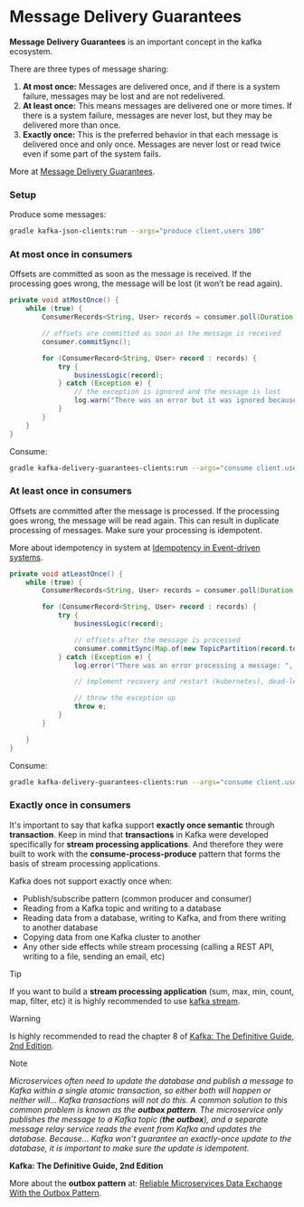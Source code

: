 # Message Delivery Guarantees

**Message Delivery Guarantees** is an important concept in the kafka ecosystem.

There are three types of message sharing:

1. **At most once:** Messages are delivered once, and if there is a system failure, messages may be lost and are not
   redelivered.
2. **At least once:** This means messages are delivered one or more times. If there is a system failure, messages are
   never lost, but they may be delivered more than once.
3. **Exactly once:** This is the preferred behavior in that each message is delivered once and only once. Messages are
   never lost or read twice even if some part of the system fails.

More at [Message Delivery Guarantees](https://docs.confluent.io/kafka/design/delivery-semantics.html).

### Setup

Produce some messages:

```bash
gradle kafka-json-clients:run --args="produce client.users 100"
```

### At most once in consumers

Offsets are committed as soon as the message is received. If the processing goes wrong, the message will be lost (it
won’t be read again).

```java
private void atMostOnce() {
    while (true) {
        ConsumerRecords<String, User> records = consumer.poll(Duration.ofMillis(500));

        // offsets are committed as soon as the message is received
        consumer.commitSync();

        for (ConsumerRecord<String, User> record : records) {
            try {
                businessLogic(record);
            } catch (Exception e) {
                // the exception is ignored and the message is lost
                log.warn("There was an error but it was ignored because this is at-most-once");
            }
        }
    }
}
```

Consume:

```bash
gradle kafka-delivery-guarantees-clients:run --args="consume client.users -s at-most-once"
```

### At least once in consumers

Offsets are committed after the message is processed. If the processing goes wrong, the message will be read again.
This can result in duplicate processing of messages. Make sure your processing is idempotent.

More about idempotency in system
at [Idempotency in Event-driven systems](https://www.linkedin.com/pulse/idempotency-event-driven-systems-ujjwal-gupta/).

```java
private void atLeastOnce() {
    while (true) {
        ConsumerRecords<String, User> records = consumer.poll(Duration.ofMillis(500));

        for (ConsumerRecord<String, User> record : records) {
            try {
                businessLogic(record);

                // offsets after the message is processed
                consumer.commitSync(Map.of(new TopicPartition(record.topic(), record.partition()), new OffsetAndMetadata(record.offset() + 1)));
            } catch (Exception e) {
                log.error("There was an error processing a message: ", e);

                // implement recovery and restart (kubernetes), dead-letter queue, etc

                // throw the exception up
                throw e;
            }
        }

    }
}
```

Consume:

```bash
gradle kafka-delivery-guarantees-clients:run --args="consume client.users -s at-least-once"
```

### Exactly once in consumers

It's important to say that kafka support **exactly once semantic** through **transaction**.
Keep in mind that **transactions** in Kafka were developed specifically
for **stream processing applications**. And therefore they were built to work with the
**consume-process-produce** pattern that forms the basis of stream processing applications.

Kafka does not support exactly once when:

- Publish/subscribe pattern (common producer and consumer)
- Reading from a Kafka topic and writing to a database
- Reading data from a database, writing to Kafka, and from there writing to another database
- Copying data from one Kafka cluster to another
- Any other side effects while stream processing (calling a REST API, writing to a file, sending an email, etc)

> [!TIP]
> If you want to build a **stream processing application** (sum, max, min, count, map, filter, etc) it is highly
> recommended to use
> [kafka stream](kafka-streams.md).

> [!WARNING]
> Is highly recommended to read the chapter 8
> of [Kafka: The Definitive Guide, 2nd Edition](https://www.oreilly.com/library/view/kafka-the-definitive/9781492043072/).

> [!NOTE]
> _Microservices often need to update the database and publish a
> message to Kafka within a single atomic transaction, so either both
> will happen or neither will... Kafka transactions will not do this.
> A common solution to this common problem is known as the **outbox pattern**.
> The microservice only publishes the message to a
> Kafka topic (**the outbox**), and a separate message relay service
> reads the event from Kafka and updates the database. Because... Kafka won’t guarantee an exactly-once update to
> the database, it is important to make sure the update is idempotent._
>
> **Kafka: The Definitive Guide, 2nd Edition**

More about the **outbox pattern** at: [Reliable Microservices Data Exchange With the Outbox Pattern](https://debezium.io/blog/2019/02/19/reliable-microservices-data-exchange-with-the-outbox-pattern/).
